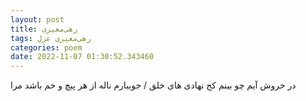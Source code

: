 ```yaml
---
layout: post
title: رهی‌معیری
tags: رهی‌معیری غزل
categories: poem
date: 2022-11-07 01:30:52.343460
---
```


در خروش آیم چو بینم کج نهادی های خلق / جویبارم ناله از هر پیچ و خم باشد مرا